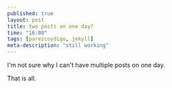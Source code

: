 ```yaml
---
published: true
layout: post
title: two posts on one day?
time: "16:00"
tags: [parezcoydigo, jekyll]
meta-description: "still working"
---
```


I'm not sure why I can't have multiple posts on one day.

That is all.



